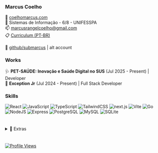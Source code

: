 ### **Marcus Coelho**

📃 <a href="https://coelhomarcus.com">coelhomarcus.com</a><br/>
🏫 Sistemas de Informação - 6/8 - UNIFESSPA<br/>
📫 marcusrangelcoelho@gmail.com<br/>
📋 <a href="https://docs.google.com/document/d/1wgOhwh-1YT-LRog9j1tvxzBVKfraoSzps1AiBGuSx9A/export?format=pdf" download>Curriculum (PT-BR)</a><br/>
<br/>
🦦 <a href="https://github.com/submarcus?tab=repositories" download>github/submarcus</a> | alt account<br/>

### **Works**

🩺 **PET-SAÚDE: Inovação e Saúde Digital no SUS** (Jul 2025 - Present) | Developer
<br/>
🦎 **Exception Jr** (Jul 2024 - Present) | Full Stack Developer
<br/>

### **Skills**

<p>
<img alt="React" src="https://img.shields.io/badge/-React-45b8d8?style=plastic&logo=react&logoColor=white" />
<img alt="JavaScript" src="https://img.shields.io/badge/-JavaScript-dba740?style=plastic&logo=javascript&logoColor=white" />
<img alt="TypeScript" src="https://img.shields.io/badge/-TypeScript-007ACC?style=plastic&logo=typescript&logoColor=white" />
<img alt="TailwindCSS" src="https://img.shields.io/badge/-Tailwind-50B3D0?style=plastic&logo=tailwindcss&logoColor=white" />
<img alt="next.js" src="https://img.shields.io/badge/-Next.js-000000?style=plastic&logo=next.js&logoColor=white" />
<img alt="Vite" src="https://img.shields.io/badge/-Vite-81A3F9?style=plastic&logo=vite&logoColor=white" />
<img alt="Go" src="https://img.shields.io/badge/-Go-00ADD8?style=plastic&logo=go&logoColor=white" />
<img alt="NodeJS" src="https://img.shields.io/badge/-NodeJS-43853d?style=plastic&logo=Node.js&logoColor=white" />
<img alt="Express" src="https://img.shields.io/badge/-Express-13aa52?style=plastic&logo=express&logoColor=white" />
<img alt="PostgreSQL" src="https://img.shields.io/badge/-PostgreSQL-336791?style=plastic&logo=postgresql&logoColor=white" />
<img alt="MySQL" src="https://img.shields.io/badge/-MySQL-4479A1?style=plastic&logo=mysql&logoColor=white" />
<img alt="SQLite" src="https://img.shields.io/badge/-SQLite-003B57?style=plastic&logo=sqlite&logoColor=white" />
</p>

#

<details>
<summary>📂 Extras</summary>
<br/>

💭 [CafunTalk](https://cafuntalk.com) - Simple. Fast. History-free chat.

🖼️ [BakaNeo](https://marketplace.visualstudio.com/items?itemName=coelhomarcus.bakaneo) - The greatest VSCode theme ever!

📃 My blog: [coelhomarcus.com/blog](https://coelhomarcus.com/blog) (PT-BR)

**Others**

<p>
<img alt="macOS" src="https://img.shields.io/badge/-macOS-333?style=plastic&logo=apple&logoColor=white" />
<img alt="Neovim" src="https://img.shields.io/badge/-Neovim-333?style=plastic&logo=neovim&logoColor=57A143" />
<img alt="Zed" src="https://img.shields.io/badge/-Zed-333?style=plastic&logo=zedindustries&logoColor=white" />
<img alt="Figma" src="https://img.shields.io/badge/-Figma-F24E1E?style=plastic&logo=figma&logoColor=white" />
<img alt="Raycast" src="https://img.shields.io/badge/-Raycast-FF6363?style=plastic&logo=raycast&logoColor=white" />
<img alt="Unity" src="https://img.shields.io/badge/Unity-000000?style=plastic&logo=unity&logoColor=white" />
</p>

</details>

#

<a href="https://coelhomarcus.com"><img alt="Profile Views" src="https://komarev.com/ghpvc/?username=coelhomarcus&color=grey&style=plastic"/></a>
